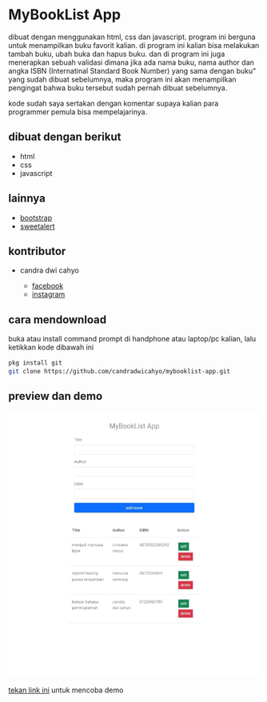 # MyBookList App

dibuat dengan menggunakan html, css dan javascript. program ini berguna untuk menampilkan buku favorit kalian. di program ini kalian bisa melakukan tambah buku, ubah buka dan hapus buku. dan di program ini juga menerapkan sebuah validasi dimana jika ada nama buku, nama author dan angka ISBN (Internatinal Standard Book Number) yang sama dengan buku" yang sudah dibuat sebelumnya, maka program ini akan menampilkan pengingat bahwa buku tersebut sudah pernah dibuat sebelumnya.

kode sudah saya sertakan dengan komentar supaya kalian para programmer pemula bisa mempelajarinya.

## dibuat dengan berikut

* html
* css
* javascript

## lainnya

* [bootstrap](https://getbootstrap.com)
* [sweetalert](https://sweetalert2.github.io)

## kontributor

* candra dwi cahyo

  * [facebook](https://facebook.com/candradwicahyo18)
  * [instagram](https://instagram.com/candradwicahyo18)

## cara mendownload

buka atau install command prompt di handphone atau laptop/pc kalian, lalu ketikkan kode dibawah ini

```bash 
pkg install git 
git clone https://github.com/candradwicahyo/mybooklist-app.git
```

## preview dan demo 

![preview](https://github.com/candradwicahyo/mybooklist-app/blob/master/image.jpg)

[tekan link ini](https://candradwicahyo.github.io/mybooklist-app) untuk mencoba demo 